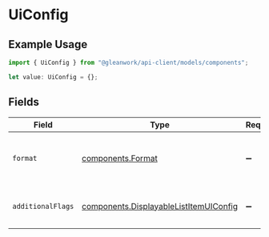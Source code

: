 # UiConfig

## Example Usage

```typescript
import { UiConfig } from "@gleanwork/api-client/models/components";

let value: UiConfig = {};
```

## Fields

| Field                                                                                            | Type                                                                                             | Required                                                                                         | Description                                                                                      |
| ------------------------------------------------------------------------------------------------ | ------------------------------------------------------------------------------------------------ | ------------------------------------------------------------------------------------------------ | ------------------------------------------------------------------------------------------------ |
| `format`                                                                                         | [components.Format](../../models/components/format.md)                                           | :heavy_minus_sign:                                                                               | defines how to render this particular displayable list card                                      |
| `additionalFlags`                                                                                | [components.DisplayableListItemUIConfig](../../models/components/displayablelistitemuiconfig.md) | :heavy_minus_sign:                                                                               | UI configurations for each item of the list                                                      |